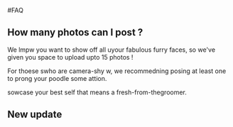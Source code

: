 #FAQ


## How many photos can I post ?

We lmpw you want to show off all uyour fabulous furry faces, so we've given you space to upload upto 15 photos !

For thoese swho are camera-shy w, we recommedning posing at least one to prong your poodle some attion.

sowcase your best self that means a fresh-from-thegroomer.

## New update

